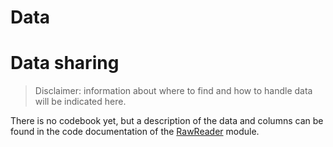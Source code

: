 # Data

# Data sharing
> Disclaimer: information about where to find and how to handle data will be indicated here.

There is no codebook yet, but a description of the data and columns can be found in the code documentation of the [RawReader](../docs/mergait/RawReader.html) module.
